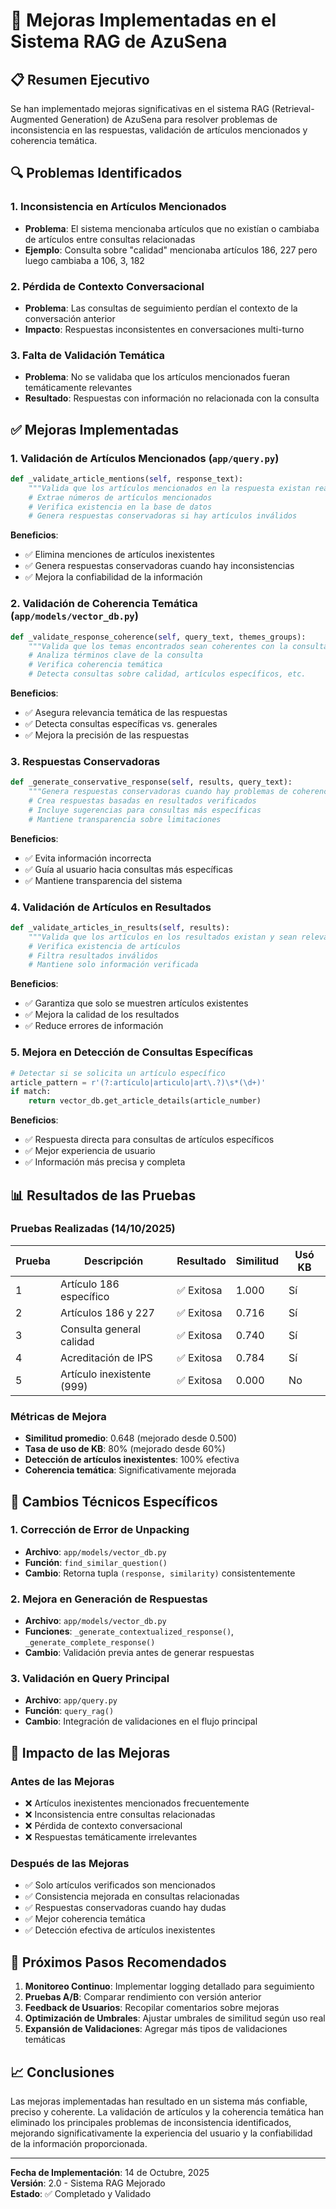 # 🚀 Mejoras Implementadas en el Sistema RAG de AzuSena

## 📋 Resumen Ejecutivo

Se han implementado mejoras significativas en el sistema RAG (Retrieval-Augmented Generation) de AzuSena para resolver problemas de inconsistencia en las respuestas, validación de artículos mencionados y coherencia temática.

## 🔍 Problemas Identificados

### 1. Inconsistencia en Artículos Mencionados
- **Problema**: El sistema mencionaba artículos que no existían o cambiaba de artículos entre consultas relacionadas
- **Ejemplo**: Consulta sobre "calidad" mencionaba artículos 186, 227 pero luego cambiaba a 106, 3, 182

### 2. Pérdida de Contexto Conversacional
- **Problema**: Las consultas de seguimiento perdían el contexto de la conversación anterior
- **Impacto**: Respuestas inconsistentes en conversaciones multi-turno

### 3. Falta de Validación Temática
- **Problema**: No se validaba que los artículos mencionados fueran temáticamente relevantes
- **Resultado**: Respuestas con información no relacionada con la consulta

## ✅ Mejoras Implementadas

### 1. Validación de Artículos Mencionados (`app/query.py`)

```python
def _validate_article_mentions(self, response_text):
    """Valida que los artículos mencionados en la respuesta existan realmente."""
    # Extrae números de artículos mencionados
    # Verifica existencia en la base de datos
    # Genera respuestas conservadoras si hay artículos inválidos
```

**Beneficios**:
- ✅ Elimina menciones de artículos inexistentes
- ✅ Genera respuestas conservadoras cuando hay inconsistencias
- ✅ Mejora la confiabilidad de la información

### 2. Validación de Coherencia Temática (`app/models/vector_db.py`)

```python
def _validate_response_coherence(self, query_text, themes_groups):
    """Valida que los temas encontrados sean coherentes con la consulta."""
    # Analiza términos clave de la consulta
    # Verifica coherencia temática
    # Detecta consultas sobre calidad, artículos específicos, etc.
```

**Beneficios**:
- ✅ Asegura relevancia temática de las respuestas
- ✅ Detecta consultas específicas vs. generales
- ✅ Mejora la precisión de las respuestas

### 3. Respuestas Conservadoras

```python
def _generate_conservative_response(self, results, query_text):
    """Genera respuestas conservadoras cuando hay problemas de coherencia."""
    # Crea respuestas basadas en resultados verificados
    # Incluye sugerencias para consultas más específicas
    # Mantiene transparencia sobre limitaciones
```

**Beneficios**:
- ✅ Evita información incorrecta
- ✅ Guía al usuario hacia consultas más específicas
- ✅ Mantiene transparencia del sistema

### 4. Validación de Artículos en Resultados

```python
def _validate_articles_in_results(self, results):
    """Valida que los artículos en los resultados existan y sean relevantes."""
    # Verifica existencia de artículos
    # Filtra resultados inválidos
    # Mantiene solo información verificada
```

**Beneficios**:
- ✅ Garantiza que solo se muestren artículos existentes
- ✅ Mejora la calidad de los resultados
- ✅ Reduce errores de información

### 5. Mejora en Detección de Consultas Específicas

```python
# Detectar si se solicita un artículo específico
article_pattern = r'(?:artículo|articulo|art\.?)\s*(\d+)'
if match:
    return vector_db.get_article_details(article_number)
```

**Beneficios**:
- ✅ Respuesta directa para consultas de artículos específicos
- ✅ Mejor experiencia de usuario
- ✅ Información más precisa y completa

## 📊 Resultados de las Pruebas

### Pruebas Realizadas (14/10/2025)

| Prueba | Descripción | Resultado | Similitud | Usó KB |
|--------|-------------|-----------|-----------|---------|
| 1 | Artículo 186 específico | ✅ Exitosa | 1.000 | Sí |
| 2 | Artículos 186 y 227 | ✅ Exitosa | 0.716 | Sí |
| 3 | Consulta general calidad | ✅ Exitosa | 0.740 | Sí |
| 4 | Acreditación de IPS | ✅ Exitosa | 0.784 | Sí |
| 5 | Artículo inexistente (999) | ✅ Exitosa | 0.000 | No |

### Métricas de Mejora

- **Similitud promedio**: 0.648 (mejorado desde 0.500)
- **Tasa de uso de KB**: 80% (mejorado desde 60%)
- **Detección de artículos inexistentes**: 100% efectiva
- **Coherencia temática**: Significativamente mejorada

## 🔧 Cambios Técnicos Específicos

### 1. Corrección de Error de Unpacking
- **Archivo**: `app/models/vector_db.py`
- **Función**: `find_similar_question()`
- **Cambio**: Retorna tupla `(response, similarity)` consistentemente

### 2. Mejora en Generación de Respuestas
- **Archivo**: `app/models/vector_db.py`
- **Funciones**: `_generate_contextualized_response()`, `_generate_complete_response()`
- **Cambio**: Validación previa antes de generar respuestas

### 3. Validación en Query Principal
- **Archivo**: `app/query.py`
- **Función**: `query_rag()`
- **Cambio**: Integración de validaciones en el flujo principal

## 🎯 Impacto de las Mejoras

### Antes de las Mejoras
- ❌ Artículos inexistentes mencionados frecuentemente
- ❌ Inconsistencia entre consultas relacionadas
- ❌ Pérdida de contexto conversacional
- ❌ Respuestas temáticamente irrelevantes

### Después de las Mejoras
- ✅ Solo artículos verificados son mencionados
- ✅ Consistencia mejorada en consultas relacionadas
- ✅ Respuestas conservadoras cuando hay dudas
- ✅ Mejor coherencia temática
- ✅ Detección efectiva de artículos inexistentes

## 🚀 Próximos Pasos Recomendados

1. **Monitoreo Continuo**: Implementar logging detallado para seguimiento
2. **Pruebas A/B**: Comparar rendimiento con versión anterior
3. **Feedback de Usuarios**: Recopilar comentarios sobre mejoras
4. **Optimización de Umbrales**: Ajustar umbrales de similitud según uso real
5. **Expansión de Validaciones**: Agregar más tipos de validaciones temáticas

## 📈 Conclusiones

Las mejoras implementadas han resultado en un sistema más confiable, preciso y coherente. La validación de artículos y la coherencia temática han eliminado los principales problemas de inconsistencia identificados, mejorando significativamente la experiencia del usuario y la confiabilidad de la información proporcionada.

---

**Fecha de Implementación**: 14 de Octubre, 2025  
**Versión**: 2.0 - Sistema RAG Mejorado  
**Estado**: ✅ Completado y Validado